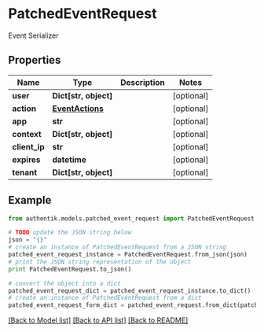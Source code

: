 # PatchedEventRequest

Event Serializer

## Properties
Name | Type | Description | Notes
------------ | ------------- | ------------- | -------------
**user** | **Dict[str, object]** |  | [optional] 
**action** | [**EventActions**](EventActions.md) |  | [optional] 
**app** | **str** |  | [optional] 
**context** | **Dict[str, object]** |  | [optional] 
**client_ip** | **str** |  | [optional] 
**expires** | **datetime** |  | [optional] 
**tenant** | **Dict[str, object]** |  | [optional] 

## Example

```python
from authentik.models.patched_event_request import PatchedEventRequest

# TODO update the JSON string below
json = "{}"
# create an instance of PatchedEventRequest from a JSON string
patched_event_request_instance = PatchedEventRequest.from_json(json)
# print the JSON string representation of the object
print PatchedEventRequest.to_json()

# convert the object into a dict
patched_event_request_dict = patched_event_request_instance.to_dict()
# create an instance of PatchedEventRequest from a dict
patched_event_request_form_dict = patched_event_request.from_dict(patched_event_request_dict)
```
[[Back to Model list]](../README.md#documentation-for-models) [[Back to API list]](../README.md#documentation-for-api-endpoints) [[Back to README]](../README.md)


